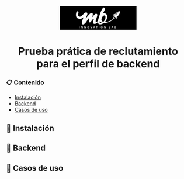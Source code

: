 <div align="center">
    <img src="recursos/mbinnovation.png" alt="logo">
    <h1>Prueba prática de reclutamiento para el perfil de backend</h1>
</div>

### :clipboard: Contenido

- [Instalación](toolbox-instalación)
- [Backend](floppy_disk-backend)
- [Casos de uso](wrench-casos-de-uso)

## :toolbox: Instalación

## :floppy_disk: Backend

## :wrench: Casos de uso 